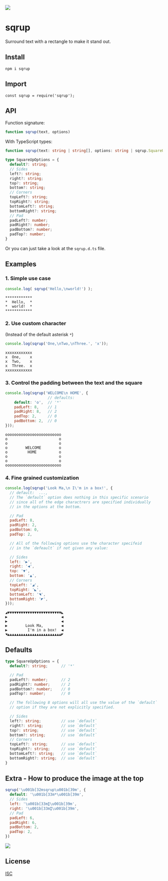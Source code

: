 ![](https://i.imgur.com/MvMTdgF.png)

# sqrup

Surround text with a rectangle to make it stand out.

## Install

`npm i sqrup`

## Import

`const sqrup = require('sqrup');`

## API

Function signature:
```js
function sqrup(text, options)
````

With TypeScript types:
```typescript
function sqrup(text: string | string[], options: string | sqrup.SquareUpOptions): string
```

```typescript
type SquareUpOptions = {
  default?: string;
  // Sides
  left?: string;
  right?: string;
  top?: string;
  bottom?: string;
  // Corners
  topLeft?: string;
  topRight?: string;
  bottomLeft?: string;
  bottomRight?: string;
  // Pad
  padLeft?: number;
  padRight?: number;
  padBottom?: number;
  padTop?: number;
}
```

Or you can just take a look at the `sqrup.d.ts` file.

## Examples

### 1. Simple use case
```js
console.log( sqrup('Hello,\nworld!') );
```

```
************
*  Hello,  *
*  world!  *
************
```

### 2. Use custom character
(Instead of the default asterisk `*`)

```js
console.log(sqrup('One,\nTwo,\nThree.', 'x'));
```
```
xxxxxxxxxxxx
x  One,    x
x  Two,    x
x  Three.  x
xxxxxxxxxxxx
```

### 3. Control the padding between the text and the square
```js
console.log(sqrup('WELCOME\n HOME', {
                   // defaults:
    default: 'o',  // '*'
    padLeft: 8,    // 1
    padRight: 8,   // 2
    padTop: 2,     // 0
    padBottom: 2,  // 0
}));
```
```
ooooooooooooooooooooooooo
o                       o
o                       o
o        WELCOME        o
o         HOME          o
o                       o
o                       o
ooooooooooooooooooooooooo
```

### 4. Fine grained customization

```js
console.log(sqrup('Look Ma,\n I\'m in a box!', {
  // default:  ...,
  // The `default` option does nothing in this specific scenario
  // since all of the edge charactrers are specified individually
  // in the options at the bottom.

  // Pad
  padLeft: 8,
  padRight: 2,
  padBottom: 0,
  padTop: 2,

  // All of the following options use the character specifeid
  // in the `defeault` if not given any value:

  // Sides
  left: '▶',
  right: '◀',
  top: '▼',
  bottom: '▲',
  // Corners
  topLeft: '◢',
  topRight: '◣',
  bottomLeft: '◥',
  bottomRight: '◤',
}));
```

```
◢▼▼▼▼▼▼▼▼▼▼▼▼▼▼▼▼▼▼▼▼▼▼▼▼◣
▶                        ◀
▶                        ◀
▶        Look Ma,        ◀
▶         I'm in a box!  ◀
◥▲▲▲▲▲▲▲▲▲▲▲▲▲▲▲▲▲▲▲▲▲▲▲▲◤
```

## Defaults

```typescript
type SquareUpOptions = {
  default?: string;      // '*'

  // Pad
  padLeft?: number;      // 2
  padRight?: number;     // 2
  padBottom?: number;    // 0
  padTop?: number;       // 0

  // The following 8 options will all use the value of the `default`
  // option if they are not explicitly specified.

  // Sides
  left?: string;         // use `default`
  right?: string;        // use `default`
  top?: string;          // use `default`
  bottom?: string;       // use `default`
  // Corners
  topLeft?: string;      // use `default`
  topRight?: string;     // use `default`
  bottomLeft?: string;   // use `default`
  bottomRight?: string;  // use `default`
}
```

## Extra - How to produce the image at the top

```js
sqrup('\u001b[32msqrup\u001b[39m', {
  default: '\u001b[33m*\u001b[39m',
  // Sides
  left: '\u001b[33m⁑\u001b[39m',
  right: '\u001b[33m⁑\u001b[39m',
  // Pad
  padLeft: 6,
  padRight: 6,
  padBottom: 2,
  padTop: 2,
})
```

![](https://i.imgur.com/MvMTdgF.png)

## License

[ISC](https://opensource.org/licenses/ISC)
